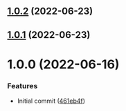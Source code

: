 ## [1.0.2](https://github.com/lajavaness/annotto-front/compare/v1.0.1...v1.0.2) (2022-06-23)

## [1.0.1](https://github.com/lajavaness/annotto-front/compare/v1.0.0...v1.0.1) (2022-06-23)

# 1.0.0 (2022-06-16)


### Features

* Initial commit ([461eb4f](https://github.com/lajavaness/annotto-front/commit/461eb4f48da1a58ba7ceb8c6fba0a23d47617bf3))
